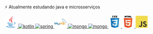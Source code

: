 ⚡ Atualmente estudando java e microsserviços
<br>
<p align="left">
 <a href="https://www.java.com" target="_blank" rel="noreferrer"> <img
      src="https://raw.githubusercontent.com/devicons/devicon/master/icons/java/java-original.svg" alt="java" width="40"
      height="40" /> </a> <a href="https://kotlinlang.org" target="_blank" rel="noreferrer">
    <img src="https://www.vectorlogo.zone/logos/kotlinlang/kotlinlang-icon.svg" alt="kotlin" width="40" height="40" />
  </a> <a href="https://start.spring.io/" target="_blank" rel="noreferrer"> <img
      src="https://cdn.jsdelivr.net/gh/devicons/devicon/icons/spring/spring-original.svg"
      alt="spring" width="40" height="40" /> </a> <a href="https://www.mysql.com/" target="_blank" rel="noreferrer"> <img
      src="https://raw.githubusercontent.com/devicons/devicon/master/icons/mysql/mysql-original-wordmark.svg"
      alt="mysql" width="40" height="40" /> </a> <a href="https://www.mongodb.com/pt-br" target="_blank" rel="noreferrer"> <img
      src="https://cdn.jsdelivr.net/gh/devicons/devicon/icons/mongodb/mongodb-original.svg"
      alt="mongo" width="40" height="40" /> </a> <a href="https://aws.amazon.com/pt/" target="_blank" rel="noreferrer"> <img
      src="https://cdn.jsdelivr.net/gh/devicons/devicon/icons/amazonwebservices/amazonwebservices-original-wordmark.svg"
      alt="mongo" width="40" height="40" /> </a> <a href="https://www.w3schools.com/css/" target="_blank"
    rel="noreferrer"> <img
      src="https://raw.githubusercontent.com/devicons/devicon/master/icons/css3/css3-original-wordmark.svg" alt="css3"
      width="40" height="40" /> </a> <a href="https://www.w3.org/html/" target="_blank" rel="noreferrer"> <img
      src="https://raw.githubusercontent.com/devicons/devicon/master/icons/html5/html5-original-wordmark.svg"
      alt="html5" width="40" height="40" /> </a> <a href="https://developer.mozilla.org/en-US/docs/Web/JavaScript" target="_blank"
    rel="noreferrer"> <img
      src="https://raw.githubusercontent.com/devicons/devicon/master/icons/javascript/javascript-original.svg"
      alt="javascript" width="40" height="40" /> </a> 
</p>
<br>
<p><img align="center" src="https://github-readme-stats.vercel.app/api/top-langs?username=gabrielfonseca-dev&show_icons=true&locale=en&bg_color=0d1117&text_color=ffffff&layout=compact" alt="" bg_color=#808080/></p>
